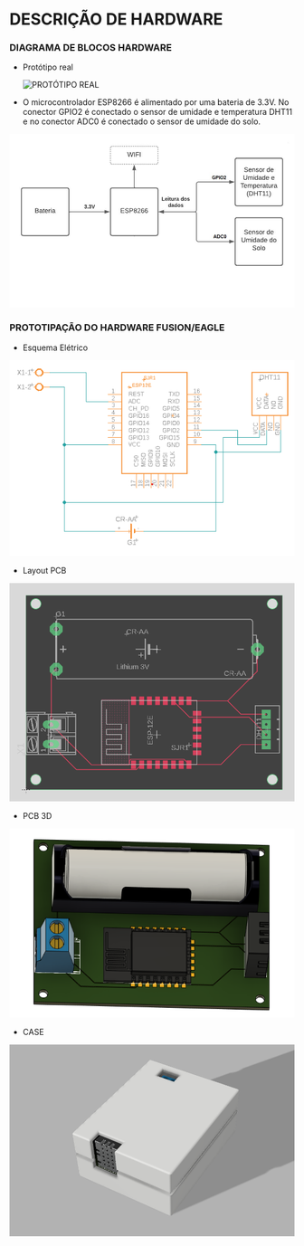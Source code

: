 # DESCRIÇÃO DE HARDWARE

### DIAGRAMA DE BLOCOS HARDWARE

* Protótipo real

  ![PROTÓTIPO REAL](https://github.com/mateusbsa/Sistemas-Embarcados-Projeto/blob/main/hardware/Imagens_3D/prot%C3%B3tipo_real.jpeg)

* O microcontrolador ESP8266 é alimentado por uma bateria de 3.3V. No conector GPIO2 é conectado o sensor de umidade e temperatura DHT11 e no conector ADC0 é conectado o sensor de umidade do solo. 

![Diagrama_Blocos](https://github.com/mateusbsa/Sistemas-Embarcados-Projeto/blob/main/hardware/Diagrama_Blocos_Hardware.jpeg)

### PROTOTIPAÇÃO DO HARDWARE FUSION/EAGLE

* Esquema Elétrico

![Esquema](https://github.com/mateusbsa/Sistemas-Embarcados-Projeto/blob/main/hardware/Imagens_3D/Esquema_Eletrico.png)


* Layout PCB

![Layout](https://github.com/mateusbsa/Sistemas-Embarcados-Projeto/blob/main/hardware/Imagens_3D/Layout_PCB.png)

* PCB 3D

![PCB_3D](https://github.com/mateusbsa/Sistemas-Embarcados-Projeto/blob/main/hardware/Imagens_3D/PCB_3D.png)


* CASE

![Case](https://github.com/mateusbsa/Sistemas-Embarcados-Projeto/blob/main/hardware/Imagens_3D/Case_2.png)

